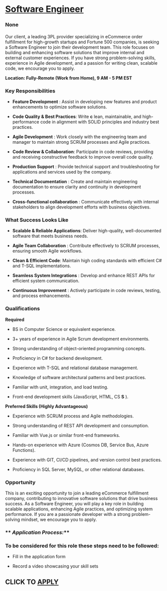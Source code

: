 # [Software Engineer](https://www.remotewlb.com/apply/software-engineer-140676)  
### None  
####  

Our client, a leading 3PL provider specializing in eCommerce order fulfillment for high-growth startups and Fortune 500 companies, is seeking a Software Engineer to join their development team. This role focuses on building and enhancing software solutions that improve internal and external customer experiences. If you have strong problem-solving skills, experience in Agile development, and a passion for writing clean, scalable code, we encourage you to apply.

 **Location: Fully-Remote (Work from Home), 9 AM - 5 PM EST**

###  **Key Responsibilities**

  *  **Feature Development** : Assist in developing new features and product enhancements to optimize software solutions.

  *  **Code Quality & Best Practices**: Write **c** lean, maintainable, and high-performance code in alignment with SOLID principles and industry best practices.

  *  **Agile Development** : Work closely with the engineering team and manager to maintain strong SCRUM processes and Agile practices.

  *  **Code Review & Collaboration**: Participate in code reviews, providing and receiving constructive feedback to improve overall code quality.

  *  **Production Support** : Provide technical support and troubleshooting for applications and services used by the company.

  *  **Technical Documentation** : Create and maintain engineering documentation to ensure clarity and continuity in development processes.

  *  **Cross-functional collaboration** : Communicate effectively with internal stakeholders to align development efforts with business objectives.

###  **What Success Looks Like**

  *  **Scalable & Reliable Applications**: Deliver high-quality, well-documented software that meets business needs.

  *  **Agile Team Collaboration** : Contribute effectively to SCRUM processes, ensuring smooth Agile workflows.

  *  **Clean & Efficient Code**: Maintain high coding standards with efficient C# and T-SQL implementations.

  *  **Seamless System Integrations** : Develop and enhance REST APIs for efficient system communication.

  *  **Continuous Improvement** : Actively participate in code reviews, testing, and process enhancements.

###  **Qualifications**

 **Required**

  * BS in Computer Science or equivalent experience.

  * 3+ years of experience in Agile Scrum development environments.

  * Strong understanding of object-oriented programming concepts.

  * Proficiency in C# for backend development.

  * Experience with T-SQL and relational database management.

  * Knowledge of software architectural patterns and best practices.

  * Familiar with unit, integration, and load testing.

  * Front-end development skills (JavaScript, HTML, CS **S** ).

 **Preferred Skills (Highly Advantageous)**

  * Experience with SCRUM process and Agile methodologies.

  * Strong understanding of REST API development and consumption.

  * Familiar with Vue.js or similar front-end frameworks.

  * Hands-on experience with Azure (Cosmos DB, Service Bus, Azure Functions).

  * Experience with GIT, CI/CD pipelines, and version control best practices.

  * Proficiency in SQL Server, MySQL, or other relational databases.

###  **Opportunity**

This is an exciting opportunity to join a leading eCommerce fulfillment company, contributing to innovative software solutions that drive business success. As a Software Engineer, you will play a key role in building scalable applications, enhancing Agile practices, and optimizing system performance. If you are a passionate developer with a strong problem-solving mindset, we encourage you to apply.

###  ** _Application Process:_**

### To be considered for this role these steps need to be followed:

  * Fill in the application form

  * Record a video showcasing your skill sets

  
## CLICK TO [APPLY](https://www.remotewlb.com/apply/software-engineer-140676)

